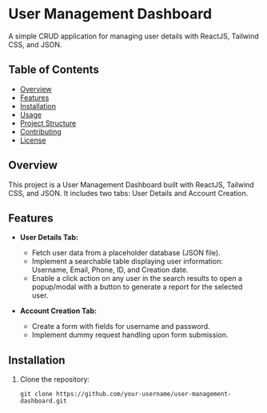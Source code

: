 # User Management Dashboard

A simple CRUD application for managing user details with ReactJS, Tailwind CSS, and JSON.

## Table of Contents

- [Overview](#overview)
- [Features](#features)
- [Installation](#installation)
- [Usage](#usage)
- [Project Structure](#project-structure)
- [Contributing](#contributing)
- [License](#license)

## Overview

This project is a User Management Dashboard built with ReactJS, Tailwind CSS, and JSON. It includes two tabs: User Details and Account Creation.

## Features

- **User Details Tab:**
  - Fetch user data from a placeholder database (JSON file).
  - Implement a searchable table displaying user information: Username, Email, Phone, ID, and Creation date.
  - Enable a click action on any user in the search results to open a popup/modal with a button to generate a report for the selected user.

- **Account Creation Tab:**
  - Create a form with fields for username and password.
  - Implement dummy request handling upon form submission.

## Installation

1. Clone the repository:

   ```git clone https://github.com/your-username/user-management-dashboard.git```
